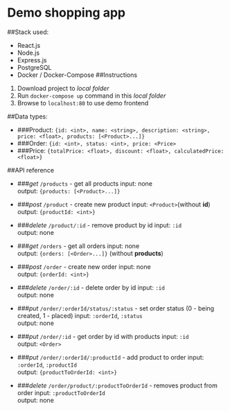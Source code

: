 # Demo shopping app

##Stack used:
* React.js
* Node.js
* Express.js
* PostgreSQL
* Docker / Docker-Compose
##Instructions
1. Download project to *local folder*
2. Run `docker-compose up` command in this *local folder*
3. Browse to `localhost:80` to use demo frontend

##Data types:
* ###Product: `{id: <int>, name: <string>, description: <string>, price: <float>, products: [<Product>...]}`
* ###Order: `{id: <int>, status: <int>, price: <Price>`
* ###Price: `{totalPrice: <float>, discount: <float>, calculatedPrice: <float>}`

##API reference


* ###*get* `/products` - get all products
    input: none\
    output: `{products: [<Product>...]}`  
  
* ###*post* `/product` - create new product
    input: `<Product>`(without **id**)\
    output: `{productId: <int>}`
  
* ###*delete* `/product/:id` - remove product by id
    input: `:id`\
    output: none
  
* ###*get* `/orders` - get all orders
    input: none\
    output: `{orders: [<Order>...]}` (without **products**) 
  
* ###*post* `/order` - create new order
    input: none\
    output: `{orderId: <int>}`
  
* ###*delete* `/order/:id` - delete order by id
    input: `:id`\
    output: none
  
* ###*put* `/order/:orderId/status/:status` - set order status (0 - being created, 1 - placed)
    input: `:orderId`, `:status`\
    output: none
  
* ###*put* `/order/:id` - get order by id with products
    input: `:id`\
    output: `<Order>`
  
* ###*put* `/order/:orderId/:productId` - add product to order
    input: `:orderId`, `:productId`\
    output: `{productToOrderId: <int>}`
  
* ###*delete* `/order/product/:productToOrderId` - removes product from order
    input: `:productToOrderId`\
    output: none
